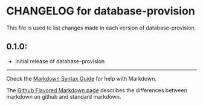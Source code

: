 # CHANGELOG for database-provision

This file is used to list changes made in each version of database-provision.

## 0.1.0:

* Initial release of database-provision

- - -
Check the [Markdown Syntax Guide](http://daringfireball.net/projects/markdown/syntax) for help with Markdown.

The [Github Flavored Markdown page](http://github.github.com/github-flavored-markdown/) describes the differences between markdown on github and standard markdown.
